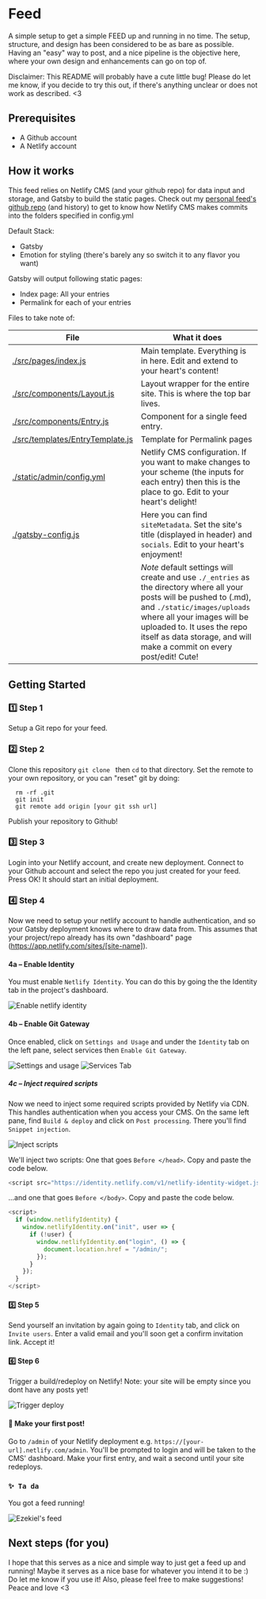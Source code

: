 # Feed
A simple setup to get a simple FEED up and running in no time.
The setup, structure, and design has been considered to be as bare as possible. Having an "easy" way to post, and a nice pipeline is the objective here, where your own design and enhancements can go on top of.

Disclaimer: This README will probably have a cute little bug! Please do let me know, if you decide to try this out, if there's anything unclear or does not work as described. <3

## Prerequisites
- A Github account
- A Netlify account


## How it works
This feed relies on Netlify CMS (and your github repo) for data input and storage, and Gatsby to build the static pages. Check out my [personal feed's github repo](https://github.com/ezekielaquino/Feed-Ezekiel-Aquino) (and history) to get to know how Netlify CMS makes commits into the folders specified in config.yml

Default Stack:
- Gatsby
- Emotion for styling (there's barely any so switch it to any flavor you want)

Gatsby will output following static pages:
- Index page: All your entries
- Permalink for each of your entries

Files to take note of:

| File | What it does |
|-------------------------|--------------------------------------------------------------------------------------------------------------------------------------------------------------------------------------------------|
| [./src/pages/index.js](https://github.com/ezekielaquino/Feed/blob/master/src/pages/index.js) | Main template. Everything is in here. Edit and extend to your heart's content! |
| [./src/components/Layout.js](https://github.com/ezekielaquino/Feed/blob/master/src/components/Layout.js) | Layout wrapper for the entire site. This is where the top bar lives. |
| [./src/components/Entry.js](https://github.com/ezekielaquino/Feed/blob/master/src/pages/index.js) | Component for a single feed entry. |
| [./src/templates/EntryTemplate.js](https://github.com/ezekielaquino/Feed/blob/master/src/templates/EntryTemplate.js) | Template for Permalink pages |
| [./static/admin/config.yml](https://github.com/ezekielaquino/Feed/blob/master/static/admin/config.yml) | Netlify CMS configuration. If you want to make changes to your scheme (the inputs for each entry) then this is the place to go. Edit to your heart's delight! |
| [./gatsby-config.js](https://github.com/ezekielaquino/Feed/blob/master/gatsby-config.js) | Here you can find `siteMetadata`. Set the site's title (displayed in header) and `socials`. Edit to your heart's enjoyment! |
|  | *Note* default settings will create and use `./_entries` as the directory where all your posts will be pushed to (.md), and `./static/images/uploads` where all your images will be uploaded to. It uses the repo itself as data storage, and will make a commit on every post/edit! Cute! |

## Getting Started
### 1️⃣ Step 1
Setup a Git repo for your feed.

### 2️⃣ Step 2
Clone this repository `git clone ` then `cd` to that directory.
Set the remote to your own repository, or you can "reset" git by doing:

```
  rm -rf .git
  git init
  git remote add origin [your git ssh url]
```

Publish your repository to Github!

### 3️⃣ Step 3
Login into your Netlify account, and create new deployment. Connect to your Github account and select the repo you just created for your feed. Press OK! It should start an initial deployment.

### 4️⃣ Step 4
Now we need to setup your netlify account to handle authentication, and so your Gatsby deployment knows where to draw data from. This assumes that your project/repo already has its own "dashboard" page (https://app.netlify.com/sites/[site-name]). 

#### 4a – Enable Identity
You must enable `Netlify Identity`. You can do this by going the the Identity tab in the project's dashboard.

![Enable netlify identity](https://i.imgur.com/ttHieq7.png)

#### 4b – Enable Git Gateway
Once enabled, click on `Settings and Usage` and under the `Identity` tab on the left pane, select services then `Enable Git Gateway`.

![Settings and usage](https://i.imgur.com/QsxkcfX.png)
![Services Tab](https://i.imgur.com/BWJgagW.png)

##### 4c – Inject required scripts
Now we need to inject some required scripts provided by Netlify via CDN. This handles authentication when you access your CMS. On the same left pane, find `Build & deploy` and click on `Post processing`. There you'll find `Snippet injection`.

![Inject scripts](https://i.imgur.com/BToIXhT.png)

We'll inject two scripts: One that goes `Before </head>`. Copy and paste the code below.
```js
<script src="https://identity.netlify.com/v1/netlify-identity-widget.js"></script>
```

...and one that goes `Before </body>`. Copy and paste the code below.
```js
<script>
  if (window.netlifyIdentity) {
    window.netlifyIdentity.on("init", user => {
      if (!user) {
        window.netlifyIdentity.on("login", () => {
          document.location.href = "/admin/";
        });
      }
    });
  }
</script>
```

#### 5️⃣ Step 5
Send yourself an invitation by again going to `Identity` tab, and click on `Invite users`. Enter a valid email and you'll soon get a confirm invitation link. Accept it!

#### 6️⃣ Step 6
Trigger a build/redeploy on Netlify! Note: your site will be empty since you dont have any posts yet!

![Trigger deploy](https://i.imgur.com/pemT1ID.png)

#### 🚀 Make your first post!
Go to `/admin` of your Netlify deployment e.g. `https://[your-url].netlify.com/admin`. You'll be prompted to login and will be taken to the CMS' dashboard. Make your first entry, and wait a second until your site redeploys.

### `✨ Ta da`
You got a feed running!

![Ezekiel's feed](https://i.imgur.com/H8qIaIt.png)


## Next steps (for you)
I hope that this serves as a nice and simple way to just get a feed up and running! Maybe it serves as a nice base for whatever you intend it to be :) Do let me know if you use it! Also, please feel free to make suggestions! Peace and love <3
